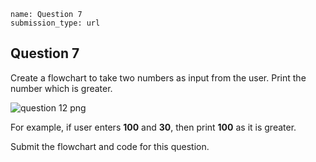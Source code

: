 ```ngMeta
name: Question 7
submission_type: url
```
## Question 7
Create a flowchart to take two numbers as input from the user. Print the number which is greater.

![question 12 png](assets/question7-image1.png)

For example, if user enters **100** and **30**, then print **100** as it is greater.

Submit the flowchart and code for this question.

